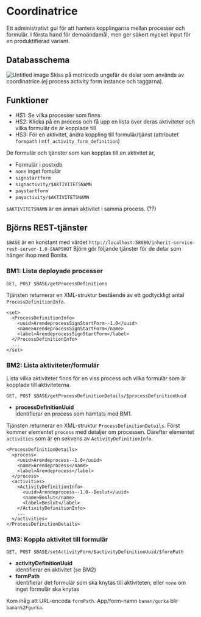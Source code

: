 # Coordinatrice #

Ett administrativt gui för att hantera kopplingarna mellan processer och formulär. I första hand för demoändamål, men ger säkert mycket input för en produktifierad variant.

## Databasschema ##

![Untitled image](motricedb_131028.png)
Skiss på motricedb ungefär de delar som används av coordinatrice (ej process activity form instance och taggarna).

## Funktioner ##


* HS1: Se vilka processer som finns
* HS2: Klicka på en process och få upp en lista över deras aktiviteter och vilka formulär de är kopplade till
* HS3: För en aktivitet, ändra koppling till formulär/tjänst (attributet `formpath` i `mtf_activity_form_definition`)

De formulär och tjänster som kan kopplas till en aktivitet är,


* Formulär i postxdb
* `none` inget fomulär
* `signstartform`
* `signactivity/$AKTIVITETSNAMN`
* `paystartform`
* `payactivity/$AKTIVITETSNAMN`

`$AKTIVITETSNAMN` är en annan aktivitet i samma process. (??)

## Björns REST-tjänster ##

`$BASE` är en konstant med värdet
`http://localhost:58080/inherit-service-rest-server-1.0-SNAPSHOT`
Björn gör följande tjänster för de delar som hänger ihop med Bonita.

### BM1: Lista deployade processer ###


```
GET, POST $BASE/getProcessDefinitions
```

Tjänsten returnerar en XML-struktur bestående av ett godtyckligt antal `ProcessDefinitionInfo`.

```
<set>
  <ProcessDefinitionInfo>
    <uuid>ArendeprocessSignStartForm--1.0</uuid>
    <name>ArendeprocessSignStartForm</name>
    <label>ÄrendeprocessSignStartForm</label>
  </ProcessDefinitionInfo>
  ...
</set>
```

### BM2: Lista aktiviteter/formulär ###

Lista vilka aktiviteter finns för en viss process och vilka formulär som är kopplade till aktiviteterna.

```
GET, POST $BASE/getProcessDefinitionDetails/$processDefinitionUuid
```

* **processDefinitionUuid**  
 identifierar en process som hämtats med BM1.

Tjänsten returnerar en XML-struktur `ProcessDefinitionDetails`. Först kommer elementet `process` med detaljer om processen. Därefter elementet `activities` som är en sekvens av `ActivityDefinitionInfo`.

```
<ProcessDefinitionDetails>
  <process>
    <uuid>Arendeprocess--1.0</uuid>
    <name>Arendeprocess</name>
    <label>Ärendeprocess</label>
  </process>
  <activities>
    <ActivityDefinitionInfo>
      <uuid>Arendeprocess--1.0--Beslut</uuid>
      <name>Beslut</name>
      <label>Beslut</label>
    </ActivityDefinitionInfo>
    ...
  </activities>
</ProcessDefinitionDetails>
```

### BM3: Koppla aktivitet till formulär ###


```
GET, POST $BASE/setActivityForm/$activityDefinitionUuid/$formPath
```

* **activityDefinitionUuid**  
 identifierar en aktivitet (se BM2)
* **formPath**  
 identifierar det formulär som ska knytas till aktiviteten, eller `none` om inget formulär ska knytas

Kom ihåg att URL-encoda `formPath`. App/form-namn `banan/gurka` blir `banan%2Fgurka`.

